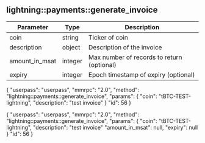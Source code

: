 ## lightning\:\:payments\:\:generate_invoice

| Parameter            | Type    | Description |
|----------------------|---------|-------------|
| coin                 | string  | Ticker of coin                              |
| description          | object  | Description of the invoice                  |
| amount_in_msat       | integer | Max number of records to return (optional)  |
| expiry               | integer | Epoch timestamp of expiry (optional)        |


{
    "userpass": "userpass",
    "mmrpc": "2.0",
    "method": "lightning::payments::generate_invoice",
    "params": {
        "coin": "tBTC-TEST-lightning",
        "description": "test invoice"
    }
    "id": 56
}

{
    "userpass": "userpass",
    "mmrpc": "2.0",
    "method": "lightning::payments::generate_invoice",
    "params": {
        "coin": "tBTC-TEST-lightning",
        "description": "test invoice"
        "amount_in_msat": null,
        "expiry": null 
    }
    "id": 56
}